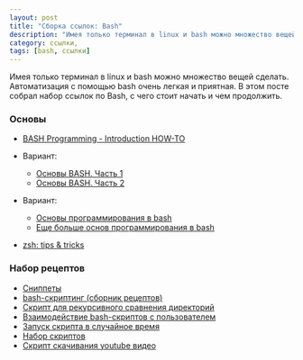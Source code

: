```yaml
---
layout: post
title: "Сборка ссылок: Bash"
description: "Имея только терминал в linux и bash можно множество вещей сделать. Автоматизация с помощью bash очень легкая и приятная. В этом посте собрал набор ссылок по Bash, с чего стоит начать и чем продолжить."
category: ссылки,
tags: [bash, ссылки]
---
```



Имея только терминал в linux и bash можно множество вещей сделать. Автоматизация с помощью bash очень легкая и приятная. В этом посте собрал набор ссылок по Bash, с чего стоит начать и чем продолжить.

<!--more-->

### Основы

* [BASH Programming - Introduction HOW-TO](http://tldp.org/HOWTO/Bash-Prog-Intro-HOWTO.html)

* Вариант:
    * [Основы BASH. Часть 1](http://habrahabr.ru/post/47163/)
    * [Основы BASH. Часть 2](http://habrahabr.ru/post/52871/)

* Вариант:
    * [Основы программирования в bash](http://linuxgeeks.ru/bash-1.htm)
    * [Еще больше основ программирования в bash](http://linuxgeeks.ru/bash-2.htm)

* [zsh: tips & tricks](http://habrahabr.ru/post/164597/)


### Набор рецептов

* [Сниппеты](https://github.com/onlyshk/bash-snippets)
* [bash-скриптинг (сборник рецептов)](http://www.instanceof.ru/linux/bash-scripts)
* [Скрипт для рекурсивного сравнения директорий](http://habrahabr.ru/post/50152/)
* [Взаимодействие bash-скриптов с пользователем](http://habrahabr.ru/post/126701/)
* [Запуск скрипта в случайное время](http://stackoverflow.com/questions/16873713/running-a-shell-script-once-a-day-at-random-time)
* [Набор скриптов](http://unixforum.org/index.php?showtopic=68069)
* [Скрипт скачивания youtube видео](http://braintrekking.wordpress.com/2012/08/22/bash-script-to-download-youtube-videos-in-hdhq-quality/)

